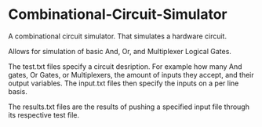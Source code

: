 # Combinational-Circuit-Simulator
A combinational circuit simulator. That simulates a hardware circuit.

Allows for simulation of basic And, Or, and Multiplexer Logical Gates.

The test.txt files specify a circuit desription. For example how many And gates, Or Gates, or Multiplexers, the amount of inputs they accept, and their output variables. The input.txt files then specify the inputs on a per line basis.

The results.txt files are the results of pushing a specified input file through its respective test file.
